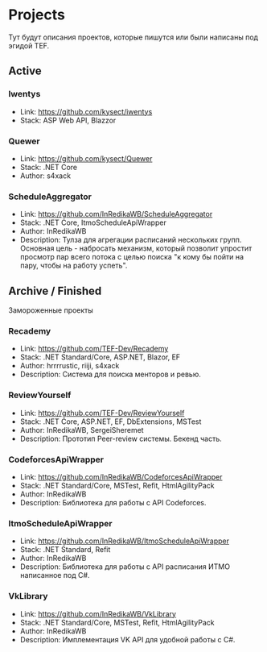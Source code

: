 # Projects

Тут будут описания проектов, которые пишутся или были написаны под эгидой TEF.

## Active

### Iwentys
- Link: https://github.com/kysect/iwentys
- Stack: ASP Web API, Blazzor

### Quewer
- Link: https://github.com/kysect/Quewer
- Stack: .NET Core
- Author: s4xack

### ScheduleAggregator
- Link: https://github.com/InRedikaWB/ScheduleAggregator
- Stack: .NET Core, ItmoScheduleApiWrapper
- Author: InRedikaWB
- Description: Тулза для агрегации расписаний нескольких групп. Основная цель - набросать механизм, который позволит упростит просмотр пар всего потока с целью поиска "к кому бы пойти на пару, чтобы на работу успеть".


## Archive / Finished
Замороженные проекты

### Recademy
- Link: https://github.com/TEF-Dev/Recademy
- Stack: .NET Standard/Core, ASP.NET, Blazor, EF
- Author: hrrrrustic, riiji, s4xack
- Description: Система для поиска менторов и ревью.

### ReviewYourself
- Link: https://github.com/TEF-Dev/ReviewYourself
- Stack: .NET Core, ASP.NET, EF, DbExtensions, MSTest
- Author: InRedikaWB, SergeiSheremet
- Description: Прототип Peer-review системы. Бекенд часть.

### CodeforcesApiWrapper
- Link: https://github.com/InRedikaWB/CodeforcesApiWrapper
- Stack: .NET Standard/Core, MSTest, Refit, HtmlAgilityPack
- Author: InRedikaWB
- Description: Библиотека для работы с API Codeforces.

### ItmoScheduleApiWrapper
- Link: https://github.com/InRedikaWB/ItmoScheduleApiWrapper
- Stack: .NET Standard, Refit
- Author: InRedikaWB
- Description: Библиотека для работы с API расписания ИТМО написанное под C#.

### VkLibrary
- Link: https://github.com/InRedikaWB/VkLibrary
- Stack: .NET Standard/Core, MSTest, Refit, HtmlAgilityPack
- Author: InRedikaWB
- Description: Имплементация VK API для удобной работы с C#.